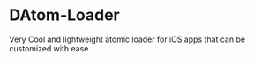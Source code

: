 # DAtom-Loader
Very Cool and lightweight atomic loader for iOS apps that can be customized with ease.
